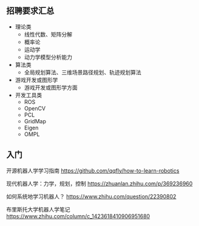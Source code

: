 

## 招聘要求汇总

- 理论类
  - 线性代数、矩阵分解
  - 概率论
  - 运动学
  - 动力学模型分析能力
- 算法类
  - 全局规划算法、三维场景路径规划、轨迹规划算法
- 游戏开发或图形学
  - 游戏开发或图形学方面
- 开发工具类
  - ROS
  - OpenCV
  - PCL
  - GridMap
  - Eigen
  - OMPL  

## 入门

开源机器人学学习指南 https://github.com/qqfly/how-to-learn-robotics

现代机器人学：力学，规划，控制 https://zhuanlan.zhihu.com/p/369236960

如何系统地学习机器人？ https://www.zhihu.com/question/22390802

布里斯托大学机器人学笔记 https://www.zhihu.com/column/c_1423618410906951680



